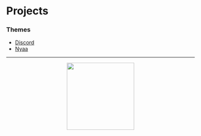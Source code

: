 # Projects
### Themes
* [Discord](https://github.com/Bulldog3321/Bulldogs-Theme)
* [Nyaa](https://github.com/Bulldog3321/Bulldogs-Nyaa)
---
<a href="https://github.com/Bulldog3321">
  <p align="center">
    <img src="https://github-readme-stats-git-masterrstaa-rickstaa.vercel.app/api?username=Bulldog3321&show_icons=true&title_color=61b3de&text_color=9f9f9f&icon_color=61b3de&border_color=181c25&bg_color=0c0e13&border_radius=10px&hide=issues,contribs" height="180">
  </p>
</a>
